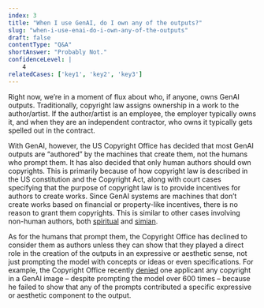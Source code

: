 ```yaml
---
index: 3
title: "When I use GenAI, do I own any of the outputs?"
slug: "when-i-use-enai-do-i-own-any-of-the-outputs"
draft: false
contentType: "Q&A"
shortAnswer: "Probably Not."
confidenceLevel: |
    4
relatedCases: ['key1', 'key2', 'key3']
---
```


Right now, we’re in a moment of flux about who, if anyone, owns GenAI outputs. Traditionally, copyright law assigns ownership in a work to the author/artist. If the author/artist is an employee, the employer typically owns it, and when they are an independent contractor, who owns it typically gets spelled out in the contract.

With GenAI, however, the US Copyright Office has decided that most GenAI outputs are “authored” by the machines that create them, not the humans who prompt them. It has also decided that only human authors should own copyrights. This is primarily because of how copyright law is described in the US constitution and the Copyright Act, along with court cases specifying that the purpose of copyright law is to provide incentives for authors to create works. Since GenAI systems are machines that don’t create works based on financial or property-like incentives, there is no reason to grant them copyrights. This is similar to other cases involving non-human authors, both [spiritual](https://casetext.com/case/urantia-foundation-v-maaherra-3) and [simian](https://en.wikipedia.org/wiki/Monkey_selfie_copyright_dispute).

As for the humans that prompt them, the Copyright Office has declined to consider them as authors unless they can show that they played a direct role in the creation of the outputs in an expressive or aesthetic sense, not just prompting the model with concepts or ideas or even specifications. For example, the Copyright Office recently [denied](https://quickreads.ext.katten.com/post/102inn1/copyright-office-holds-that-600-prompt-iterations-are-not-enough-human-authorsh) one applicant any copyright in a GenAI image – despite prompting the model over 600 times – because he failed to show that any of the prompts contributed a specific expressive or aesthetic component to the output.